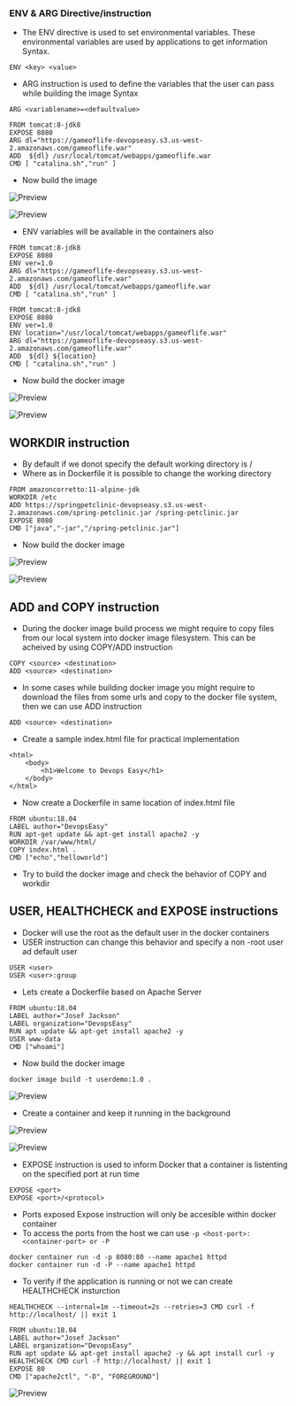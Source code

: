 ### ENV & ARG Directive/instruction
* The ENV directive is used to set environmental variables. These environmental variables are used by applications to get information Syntax.

```
ENV <key> <value>
```
* ARG instruction is used to define the variables that the user can pass while building the image Syntax

```
ARG <variablename>=<defaultvalue>
```

```
FROM tomcat:8-jdk8
EXPOSE 8080
ARG dl="https://gameoflife-devopseasy.s3.us-west-2.amazonaws.com/gameoflife.war"
ADD  ${dl} /usr/local/tomcat/webapps/gameoflife.war
CMD [ "catalina.sh","run" ]
```
* Now build the image 

![Preview](./Images/arg1.PNG)

![Preview](./Images/arg2.PNG)

* ENV variables will be available in the containers also

```
FROM tomcat:8-jdk8
EXPOSE 8080
ENV ver=1.0
ARG dl="https://gameoflife-devopseasy.s3.us-west-2.amazonaws.com/gameoflife.war"
ADD  ${dl} /usr/local/tomcat/webapps/gameoflife.war
CMD [ "catalina.sh","run" ]

FROM tomcat:8-jdk8
EXPOSE 8080
ENV ver=1.0
ENV location="/usr/local/tomcat/webapps/gameoflife.war"
ARG dl="https://gameoflife-devopseasy.s3.us-west-2.amazonaws.com/gameoflife.war"
ADD  ${dl} ${location}
CMD [ "catalina.sh","run" ]
```
* Now build the docker image

![Preview](./Images/env1.PNG)

![Preview](./Images/env2.PNG)

## WORKDIR instruction
* By default if we donot specify the default working directory is /
* Where as in Dockerfile it is possible to change the working directory

```
FROM amazoncorretto:11-alpine-jdk
WORKDIR /etc
ADD https://springpetclinic-devopseasy.s3.us-west-2.amazonaws.com/spring-petclinic.jar /spring-petclinic.jar
EXPOSE 8080
CMD ["java","-jar","/spring-petclinic.jar"]
```
* Now build the docker image

![Preview](./Images/wrk1.PNG)

![Preview](./Images/wrk2.PNG)

## ADD and COPY instruction
* During the docker image build process we might require to copy files from our local system into docker image filesystem. This can be acheived by using COPY/ADD instruction

```
COPY <source> <destination>
ADD <source> <destination>
```
* In some cases while building docker image you might require to download the files from some urls and copy to the docker file system, then we can use ADD instruction

```
ADD <source> <destination>
```
* Create a sample index.html file for practical implementation

```
<html>
    <body>
        <h1>Welcome to Devops Easy</h1>
    </body>
</html> 
```

* Now create a Dockerfile in same location of index.html file

```
FROM ubuntu:18.04
LABEL author="DevopsEasy"
RUN apt-get update && apt-get install apache2 -y
WORKDIR /var/www/html/
COPY index.html .
CMD ["echo","helloworld"] 
```
* Try to build the docker image and check the behavior of COPY and workdir

## USER, HEALTHCHECK and EXPOSE instructions
* Docker will use the root as the default user in the docker containers
* USER instruction can change this behavior and specify a non -root user ad default user

```
USER <user>
USER <user>:group
```
* Lets create a Dockerfile based on Apache Server

```
FROM ubuntu:18.04
LABEL author="Josef Jackson"
LABEL organization="DevopsEasy"
RUN apt update && apt-get install apache2 -y
USER www-data
CMD ["whoami"]
```
* Now build the docker image

```
docker image build -t userdemo:1.0 .
```
![Preview](./Images/docker-user1.png)

* Create a container and keep it running in the background

![Preview](./Images/docker-user2.png)

![Preview](./Images/docker-user3.png)

* EXPOSE instruction is used to inform Docker that a container is listenting on the specified port at run time

```
EXPOSE <port>
EXPOSE <port>/<protocol>
```
* Ports exposed Expose instruction will only be accesible within docker container
* To access the ports from the host we can use ``` -p <host-port>:<container-port> or -P ```

```
docker container run -d -p 8080:80 --name apache1 httpd
docker container run -d -P --name apache1 httpd
```

* To verify if the application is running or not we can create HEALTHCHECK insturction

```
HEALTHCHECK --internal=1m --timeout=2s --retries=3 CMD curl -f http://localhost/ || exit 1
```
```
FROM ubuntu:18.04
LABEL author="Josef Jackson"
LABEL organization="DevopsEasy"
RUN apt update && apt-get install apache2 -y && apt install curl -y
HEALTHCHECK CMD curl -f http://localhost/ || exit 1
EXPOSE 80
CMD ["apache2ctl", "-D", "FOREGROUND"]
```
![Preview](./Images/docker-healthcheck.png)
